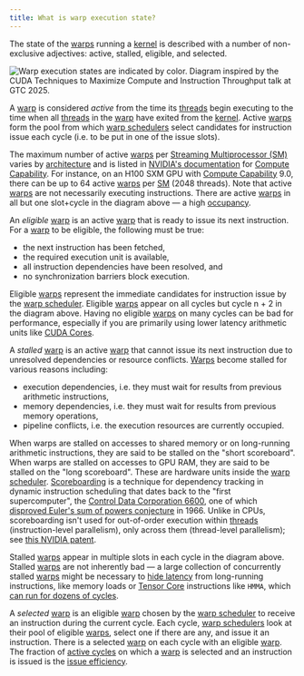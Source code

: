 ```yaml
---
title: What is warp execution state?
---
```


The state of the [warps](/gpu-glossary/device-software/warp) running a
[kernel](/gpu-glossary/device-software/kernel) is described with a number of
non-exclusive adjectives: active, stalled, eligible, and selected.

![Warp execution states are indicated by color. Diagram inspired by the [*CUDA Techniques to Maximize Compute and Instruction Throughput*](https://www.nvidia.com/en-us/on-demand/session/gtc25-s72685/) talk at GTC 2025.](themed-image://cycles.svg)

A [warp](/gpu-glossary/device-software/warp) is considered _active_ from the
time its [threads](/gpu-glossary/device-software/thread) begin executing to the
time when all [threads](/gpu-glossary/device-software/thread) in the
[warp](/gpu-glossary/device-software/warp) have exited from the
[kernel](/gpu-glossary/device-software/kernel). Active
[warps](/gpu-glossary/device-software/warp) form the pool from which
[warp schedulers](/gpu-glossary/device-hardware/warp-scheduler) select
candidates for instruction issue each cycle (i.e. to be put in one of the issue
slots).

The maximum number of active [warps](/gpu-glossary/device-software/warp) per
[Streaming Multiprocessor (SM)](/gpu-glossary/device-hardware/streaming-multiprocessor)
varies by
[architecture](/gpu-glossary/device-hardware/streaming-multiprocessor-architecture)
and is listed in
[NVIDIA's documentation](https://docs.nvidia.com/cuda/cuda-c-programming-guide/index.html?highlight=compute%2520capability#compute-capabilities)
for [Compute Capability](/gpu-glossary/device-software/compute-capability). For
instance, on an H100 SXM GPU with
[Compute Capability](/gpu-glossary/device-software/compute-capability) 9.0,
there can be up to 64 active [warps](/gpu-glossary/device-software/warp) per
[SM](/gpu-glossary/device-hardware/streaming-multiprocessor) (2048 threads).
Note that active [warps](/gpu-glossary/device-software/warp) are not necessarily
executing instructions. There are active
[warps](/gpu-glossary/device-software/warp) in all but one slot+cycle in the
diagram above — a high [occupancy](/gpu-glossary/perf/occupancy).

An _eligible_ [warp](/gpu-glossary/device-software/warp) is an active
[warp](/gpu-glossary/device-software/warp) that is ready to issue its next
instruction. For a [warp](/gpu-glossary/device-software/warp) to be eligible,
the following must be true:

- the next instruction has been fetched,
- the required execution unit is available,
- all instruction dependencies have been resolved, and
- no synchronization barriers block execution.

Eligible [warps](/gpu-glossary/device-software/warp) represent the immediate
candidates for instruction issue by the
[warp scheduler](/gpu-glossary/device-hardware/warp-scheduler). Eligible
[warps](/gpu-glossary/device-software/warp) appear on all cycles but cycle n + 2
in the diagram above. Having no eligible
[warps](/gpu-glossary/device-software/warp) on many cycles can be bad for
performance, especially if you are primarily using lower latency arithmetic
units like [CUDA Cores](/gpu-glossary/device-hardware/cuda-core).

A _stalled_ [warp](/gpu-glossary/device-software/warp) is an active
[warp](/gpu-glossary/device-software/warp) that cannot issue its next
instruction due to unresolved dependencies or resource conflicts.
[Warps](/gpu-glossary/device-software/warp) become stalled for various reasons
including:

- execution dependencies, i.e. they must wait for results from previous
  arithmetic instructions,
- memory dependencies, i.e. they must wait for results from previous memory
  operations,
- pipeline conflicts, i.e. the execution resources are currently occupied.

When warps are stalled on accesses to shared memory or on long-running
arithmetic instructions, they are said to be stalled on the "short scoreboard".
When warps are stalled on accesses to GPU RAM, they are said to be stalled on
the "long scoreboard". These are hardware units inside the
[warp scheduler](/gpu-glossary/device-hardware/warp-scheduler).
[Scoreboarding](https://www.cs.umd.edu/~meesh/411/website/projects/dynamic/scoreboard.html)
is a technique for dependency tracking in dynamic instruction scheduling that
dates back to the "first supercomputer", the
[Control Data Corporation 6600](https://en.wikipedia.org/wiki/CDC_6600), one of
which
[disproved Euler's sum of powers conjecture](https://www.ams.org/journals/bull/1966-72-06/S0002-9904-1966-11654-3/S0002-9904-1966-11654-3.pdf)
in 1966. Unlike in CPUs, scoreboarding isn't used for out-of-order execution
within [threads](/gpu-glossary/device-software/thread) (instruction-level
parallelism), only across them (thread-level parallelism); see
[this NVIDIA patent](https://patents.google.com/patent/US7676657).

Stalled [warps](/gpu-glossary/device-software/warp) appear in multiple slots in
each cycle in the diagram above. Stalled
[warps](/gpu-glossary/device-software/warp) are not inherently bad — a large
collection of concurrently stalled [warps](/gpu-glossary/device-software/warp)
might be necessary to [hide latency](/gpu-glossary/perf/latency-hiding) from
long-running instructions, like memory loads or
[Tensor Core](/gpu-glossary/device-hardware/tensor-core) instructions like
`HMMA`, which [can run for dozens of cycles](https://arxiv.org/abs/2206.02874).

A _selected_ [warp](/gpu-glossary/device-software/warp) is an eligible
[warp](/gpu-glossary/device-software/warp) chosen by the
[warp scheduler](/gpu-glossary/device-hardware/warp-scheduler) to receive an
instruction during the current cycle. Each cycle,
[warp schedulers](/gpu-glossary/device-hardware/warp-scheduler) look at their
pool of eligible [warps](/gpu-glossary/device-software/warp), select one if
there are any, and issue it an instruction. There is a selected
[warp](/gpu-glossary/device-software/warp) on each cycle with an eligible
[warp](/gpu-glossary/device-software/warp). The fraction of
[active cycles](/gpu-glossary/perf/active-cycle) on which a
[warp](/gpu-glossary/device-software/warp) is selected and an instruction is
issued is the [issue efficiency](/gpu-glossary/perf/issue-efficiency).
